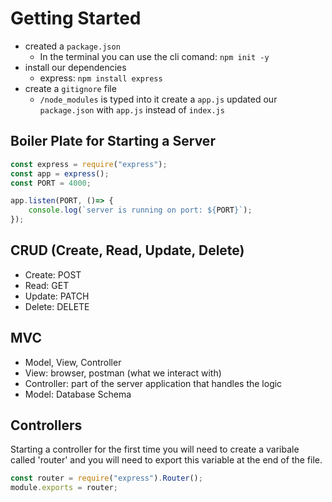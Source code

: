 <!--  Unit 5 - Day 021 -->

# Getting Started

- created a `package.json`
    - In the terminal you can use the cli comand: `npm init -y`
- install our dependencies
    - express: `npm install express`
- create a `gitignore` file
   - `/node_modules` is typed into it
create a `app.js`
updated our `package.json` with `app.js` instead of `index.js`


## Boiler Plate for Starting a Server
```js
const express = require("express");
const app = express();
const PORT = 4000;

app.listen(PORT, ()=> {
    console.log(`server is running on port: ${PORT}`);
});
```


## CRUD (Create, Read, Update, Delete)

- Create: POST
- Read: GET
- Update: PATCH
- Delete: DELETE


## MVC

- Model, View, Controller
- View: browser, postman (what we interact with)
- Controller: part of the server application that handles the logic
- Model: Database Schema


## Controllers

Starting a controller for the first time you will need to create a varibale called 'router' and you will need to export this variable at the end of the file.
```js
const router = require("express").Router();
module.exports = router;
```

